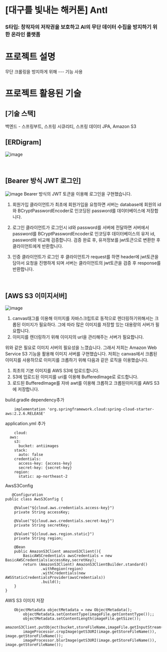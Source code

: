 # [대구를 빛내는 해커톤] AntI
### S타입: 창작자의 저작권을 보호하고 AI의 무단 데이터 수집을 방지하기 위한 온라인 플랫폼

# 프로젝트 설명
무단 크롤링을 방지하게 위해
--- 기능 사용

# 프로젝트 활용된 기술

## [기술 스택]
백엔드 - 스프링부트, 스프링 시큐리티, 스프링 데이터 JPA, Amazon S3




## [ERDigram]
![image](https://github.com/NinkatS/anti/assets/91305949/091aac0a-4d6f-4c06-b2b9-65e57d34ef08)

<br/>

## [Bearer 방식 JWT 로그인] 
![image](https://github.com/NinkatS/anti/assets/91305949/a1bbd5e3-e28f-4cf6-a0dc-6b304ccc034e)
Bearer 방식의 JWT 토큰을 이용해 로그인을 구현했습니다.

1. 회원가입
클라이언트가 최초에 회원가입을 요청하면 서버는 database에 회원의 id와 BCryptPasswordEncoder로 인코딩된 password를 데이터베이스에 저장합니다.

2. 로그인
클라이언트가 로그인시 id와 password를 서버에 전달하면 서버에서 password를 BCryptPasswordEncoder로
인코딩후 데이터베이스의 유저 id, password와 비교해 검증합니다.
검증 완료 후, 유저정보를 jwt토큰으로 변환한 후 클라이언트에게 반환합니다.

3. 인증
클라이언트가 로그인 후 클라이언트가 request를 하면 header에 jwt토큰을 담아서 요청을 진행하게 되며 서버는
클라이언트의 jwt토큰을 검증 후 response를 반환합니다.
<br/>


## [AWS S3 이미지서버]

![image](https://github.com/NinkatS/anti/assets/91305949/9807a9fd-2e27-407a-b474-11f7b08d1501)


1. canvas태그를 이용해 이미지를 자바스크립트로 동적으로 렌더링하기위해서는 크롭된 이미지가 필요하다. 그에 따라 많은 이미지를 저장할 있는 대용량의 서버가 필요합니다.
2. 이미지를 렌더링하기 위해 이미지의 url을 관리해주는 서버가 필요합니다.

위와 같은 필요로 이미지 서버의 필요성을 느꼈습니다. 그래서 저희는 Amazon Web Service S3 기능을 활용해 이미지 서버를 구현했습니다.
저희는 canvas에서 크롭된 이미지를 사용하므로 이미지를 크롭하기 위해 다음과 같은 로직을 이용했습니다.
1. 최초의 기본 이미지를 AWS S3에 업로드합니다.
2. S3에 업로드된 이미지를 uri를 이용해 BufferedImage로 로드합니다.
3. 로드된 BufferedImage를 자바 awt를 이용해 크롭하고 크롭된이미지를 AWS S3에 저장합니다.

build.gradle dependency추가
```
    implementation 'org.springframework.cloud:spring-cloud-starter-aws:2.2.6.RELEASE'
```

application.yml 추가
```
    cloud:
  aws:
    s3:
      bucket: antiimages
    stack:
      auto: false
    credentials:
      access-key: {access-key}
      secret-key: {secret-key}
    region:
      static: ap-northeast-2

```
AwsS3Config
```
   @Configuration
public class AwsS3Config {

    @Value("${cloud.aws.credentials.access-key}")
    private String accessKey;

    @Value("${cloud.aws.credentials.secret-key}")
    private String secretKey;

    @Value("${cloud.aws.region.static}")
    private String region;

    @Bean
    public AmazonS3Client amazonS3Client(){
        BasicAWSCredentials awsCredentials = new BasicAWSCredentials(accessKey,secretKey);
        return (AmazonS3Client) AmazonS3ClientBuilder.standard()
                .withRegion(region)
                .withCredentials(new AWSStaticCredentialsProvider(awsCredentials))
                .build();
    }
}

```
AWS S3 이미지 저장
```
    ObjectMetadata objectMetadata = new ObjectMetadata();
        objectMetadata.setContentType(imageFile.getContentType());;
        objectMetadata.setContentLength(imageFile.getSize());
        amazonS3Client.putObject(bucket,storeFileName,imageFile.getInputStream(),objectMetadata);
        imageProcessor.cropImage(getS3URI(image.getStoreFileName()), image.getStoreFileName());
        imageProcessor.blurImage(getS3URI(image.getStoreFileName()), image.getStoreFileName());
```



